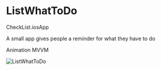 # ListWhatToDo
CheckList.iosApp

A small app gives people a reminder for what they have to do

Animation
MVVM



![ListWhatToDo](https://github.com/leaf2301/ListWhatToDo/assets/108396149/31233f7d-d9a2-4725-ba44-3e8075f6f516)
